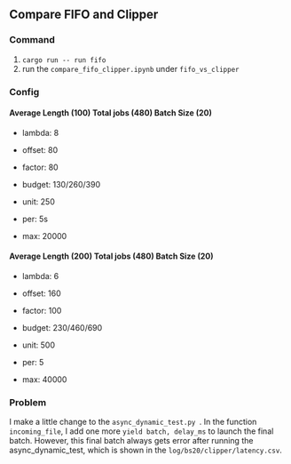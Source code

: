 ## Compare FIFO and Clipper

### Command

1. `cargo run -- run fifo `
2. run the `compare_fifo_clipper.ipynb` under `fifo_vs_clipper`

### Config

#### **Average** **Length** **(100) Total jobs (480) Batch Size (20)**

- lambda: 8

- offset: 80
- factor: 80
- budget: 130/260/390
- unit: 250
- per: 5s
- max: 20000

#### **Average** **Length** **(200) Total jobs (480) Batch Size (20)**

- lambda: 6

- offset: 160
- factor: 100
- budget: 230/460/690
- unit: 500
- per: 5
- max: 40000

### Problem

I make a little change to the `async_dynamic_test.py `. In the function `incoming_file`, I add one more `yield batch, delay_ms` to launch the final batch. However, this final batch always gets error after running the async_dynamic_test, which is shown in the `log/bs20/clipper/latency.csv`.



